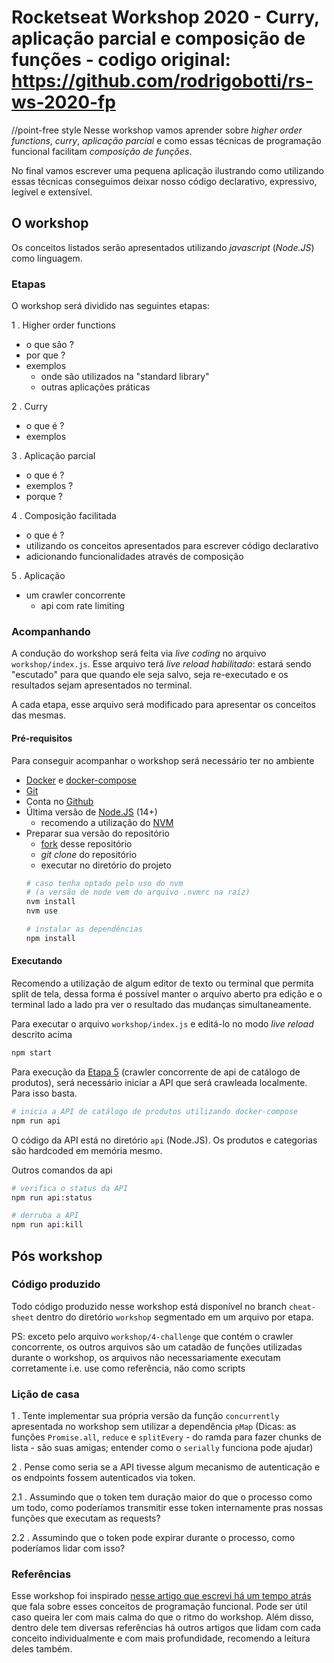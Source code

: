 # Rocketseat Workshop 2020 - Curry, aplicação parcial e composição de funções - codigo original: https://github.com/rodrigobotti/rs-ws-2020-fp
//point-free style
Nesse workshop vamos aprender sobre _higher order functions_, _curry_, _aplicação parcial_ 
e como essas técnicas de programação funcional facilitam _composição de funções_.

No final vamos escrever uma pequena aplicação ilustrando como utilizando essas técnicas 
conseguimos deixar nosso código declarativo, expressivo, legível e extensível.

## O workshop

Os conceitos listados serão apresentados utilizando _javascript_ (_Node.JS_) como linguagem.

### Etapas

O workshop será dividido nas seguintes etapas:

1 . Higher order functions
  - o que são ?
  - por que ?
  - exemplos
    - onde são utilizados na "standard library"
    - outras aplicações práticas
  
2 . Curry
  - o que é ?
  - exemplos

3 . Aplicação parcial
  - o que é ?
  - exemplos ?
  - porque ?

4 . Composição facilitada
  - o que é ?
  - utilizando os conceitos apresentados para escrever código declarativo
  - adicionando funcionalidades através de composição

5 . Aplicação
  - um crawler concorrente
    - api com rate limiting

### Acompanhando

A condução do workshop será feita via _live coding_ no arquivo `workshop/index.js`.
Esse arquivo terá _live reload habilitado_: estará sendo "escutado" para que quando ele seja salvo, seja re-executado e os resultados sejam apresentados no terminal.

A cada etapa, esse arquivo será modificado para apresentar os conceitos das mesmas.

#### Pré-requisitos

Para conseguir acompanhar o workshop será necessário ter no ambiente

- [Docker](https://www.docker.com/) e [docker-compose](https://docs.docker.com/compose/)
- [Git](https://git-scm.com/)
- Conta no [Github](https://github.com/)
- Última versão de [Node.JS](https://nodejs.org/en/) (14+)
  - recomendo a utilização do [NVM](https://github.com/nvm-sh/nvm)
- Preparar sua versão do repositório
  - [fork](https://github.com/rodrigobotti/rs-ws-2020-fp/fork) desse repositório
  - _git clone_ do repositório
  - executar no diretório do projeto
  ```sh
  # caso tenha optado pelo uso do nvm
  # (a versão de node vem do arquivo .nvmrc na raíz)
  nvm install
  nvm use

  # instalar as dependências
  npm install
  ```

#### Executando

Recomendo a utilização de algum editor de texto ou terminal que permita split de tela,
dessa forma é possível manter o arquivo aberto pra edição e o terminal lado a lado
pra ver o resultado das mudanças simultaneamente.

Para executar o arquivo `workshop/index.js` e editá-lo no modo _live reload_ descrito acima
```sh
npm start
```

Para execução da [Etapa 5](#Etapas) (crawler concorrente de api de catálogo de produtos),
será necessário iniciar a API que será crawleada localmente. Para isso basta.
```sh
# inicia a API de catálogo de produtos utilizando docker-compose
npm run api
```
O código da API está no diretório `api` (Node.JS). Os produtos e categorias são hardcoded em memória mesmo.

Outros comandos da api
```sh
# verifica o status da API
npm run api:status

# derruba a API
npm run api:kill
```

## Pós workshop

### Código produzido
Todo código produzido nesse workshop está disponível no branch `cheat-sheet` dentro do diretório `workshop`
segmentado em um arquivo por etapa. 

PS: exceto pelo arquivo `workshop/4-challenge` que contém o crawler concorrente,
os outros arquivos são um catadão de funções utilizadas durante o workshop, os arquivos não necessariamente executam corretamente
i.e. use como referência, não como scripts

### Lição de casa

1 . Tente implementar sua própria versão da função `concurrently` apresentada no workshop
sem utilizar a dependência `pMap`
(Dicas: as funções `Promise.all`, `reduce` e `splitEvery` - do ramda para fazer chunks de lista - são suas amigas; entender como o `serially` funciona pode ajudar)

2 . Pense como seria se a API tivesse algum mecanismo de autenticação e os endpoints fossem autenticados via token. 

2.1 . Assumindo que o token tem duração maior do que o processo como um todo, como poderíamos transmitir esse token internamente pras nossas funções que executam as requests?

2.2 . Assumindo que o token pode expirar durante o processo, como poderíamos lidar com isso?

### Referências

Esse workshop foi inspirado [nesse artigo que escrevi há um tempo atrás](https://medium.com/nexa-digital/currying-and-partial-application-composition-made-easier-30aedaa54b5f?source=friends_link&sk=fb30e1e20d7a63c2f80e188916714fa0) que fala sobre esses conceitos de programação funcional. 
Pode ser útil caso queira ler com mais calma do que o ritmo do workshop.
Além disso, dentro dele tem diversas referências há outros artigos que lidam com cada conceito individualmente e com mais profundidade, recomendo a leitura deles também.
